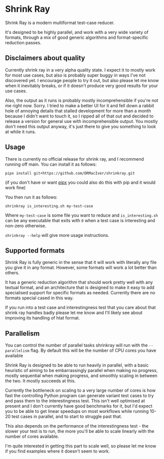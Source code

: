 # Shrink Ray

Shrink Ray is a modern multiformat test-case reducer.

It's designed to be highly parallel, and work with a very wide variety of formats, through a mix of good generic algorithms and format-specific reduction passes.

## Disclaimers about quality

Currently shrink ray in a very alpha quality state. I expect it to mostly work for most use cases, but also is probably super buggy in ways I've not discovered yet. I encourage people to try it out, but also please let me know when it inevitably breaks, or if it doesn't produce very good results for your use cases.

Also, the output as it runs is probably mostly incomprehensible if you're not me right now. Sorry. I tried to make a better UI for it and fell down a rabbit hole of annoying details that stalled development for more than a month because I didn't want to touch it, so I ripped all of that out and decided to release a version for general use with incomprehensible output. You mostly don't need this output anyway, it's just there to give you something to look at while it runs.

## Usage

There is currently no official release for shrink ray, and I recommend running off main. You can install it as follows:

```
pipx install git+https://github.com/DRMacIver/shrinkray.git
```

(if you don't have or want [pipx](https://pypa.github.io/pipx/) you could also do this with pip and it would work fine)

You then run it as follows:

```
shrinkray is_interesting.sh my-test-case
```

Where `my-test-case` is some file you want to reduce and `is_interesting.sh` can be any executable that exits with `0` when a test case is interesting and non-zero otherwise.

`shrinkray --help` will give more usage instructions.

## Supported formats

Shrink Ray is fully generic in the sense that it will work with literally any file you give it in any format. However, some formats will work a lot better than others.

It has a generic reduction algorithm that should work pretty well with any textual format, and an architecture that is designed to make it easy to add specialised support for specific formats as needed. Currently there are no formats special cased in this way.

If you run into a test case and interestingness test that you care about that shrink ray handles badly please let me know and I'll likely see about improving its handling of htat format.

## Parallelism

You can control the number of parallel tasks shrinkray will run with the `--parallelism` flag. By default this will be the number of CPU cores you have available

Shrink Ray is designed to be able to run heavily in parallel, with a basic heuristic of aiming to be embarrassingly parallel when making no progress, mostly sequential when making progress, and smoothly scaling in between the two. It mostly succeeds at this.

Currently the bottleneck on scaling to a very large number of cores is how fast the controlling Python program can generate variant test cases to try and pass them to the interestingness test. This isn't well optimised at present and I don't currently have good benchmarks for it, but I'd expect you to be able to get linear speedups on most workflows while running 10-20 test cases in parallel, and to start to struggle past that.

This also depends on the performance of the interestingness test - the slower your test is to run, the more you'll be able to scale linearly with the number of cores available.

I'm quite interested in getting this part to scale well, so please let me know if you find examples where it doesn't seem to work.
